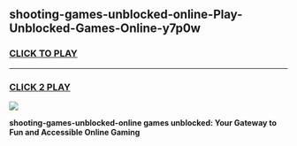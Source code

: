 
## shooting-games-unblocked-online-Play-Unblocked-Games-Online-y7p0w
<h3>
<a href="https://premium76.site?title=shooting-games-unblocked-online&ref=25A">CLICK TO PLAY</a></h3>
<hr>

<h3>
<a href="https://premium76.site?title=shooting-games-unblocked-online&ref=25A">CLICK 2 PLAY</a>
  
</h3>

<a href="https://premium76.site?title=shooting-games-unblocked-online&ref=25A"><img src="https://clearcache.store/games.png"></a>


**shooting-games-unblocked-online games unblocked: Your Gateway to Fun and Accessible Online Gaming**
